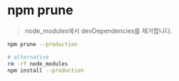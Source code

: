 # npm prune

> node_modules에서 devDependencies를 제거합니다.

```sh
npm prune --production

# alternative
rm -rf node_modules
npm install --production
```
